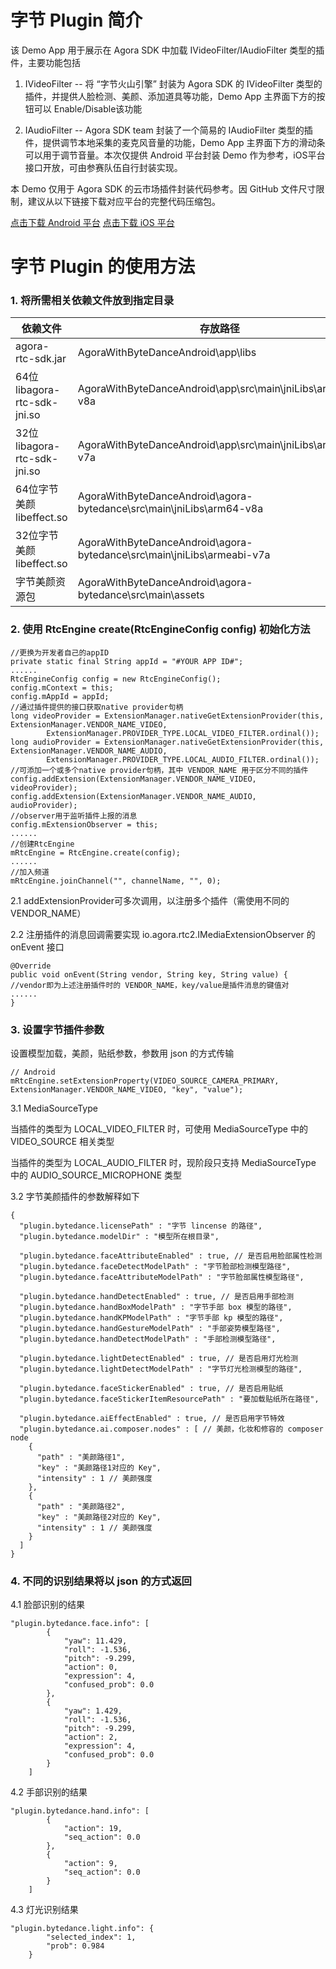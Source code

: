 # 字节 Plugin 简介
该 Demo App 用于展示在 Agora SDK 中加载 IVideoFilter/IAudioFilter 类型的插件，主要功能包括

1. IVideoFilter -- 将 “字节火山引擎” 封装为 Agora SDK 的 IVideoFilter 类型的插件，并提供人脸检测、美颜、添加道具等功能，Demo App 主界面下方的按钮可以 Enable/Disable该功能

2. IAudioFilter -- Agora SDK team 封装了一个简易的 IAudioFilter 类型的插件，提供调节本地采集的麦克风音量的功能，Demo App 主界面下方的滑动条可以用于调节音量。本次仅提供 Android 平台封装 Demo 作为参考，iOS平台接口开放，可由参赛队伍自行封装实现。

本 Demo 仅用于 Agora SDK 的云市场插件封装代码参考。因 GitHub 文件尺寸限制，建议从以下链接下载对应平台的完整代码压缩包。

[点击下载 Android 平台](https://download.agora.io/demo/test/Agora_Extension_Android.zip)
[点击下载 iOS 平台](https://download.agora.io/demo/test/Agora_Extension_iOS.zip)

# 字节 Plugin 的使用方法
### 1. 将所需相关依赖文件放到指定目录
|依赖文件|存放路径|
|----|----|
|agora-rtc-sdk.jar|AgoraWithByteDanceAndroid\app\libs|
|64位libagora-rtc-sdk-jni.so|AgoraWithByteDanceAndroid\app\src\main\jniLibs\arm64-v8a|
|32位libagora-rtc-sdk-jni.so|AgoraWithByteDanceAndroid\app\src\main\jniLibs\armeabi-v7a|
|64位字节美颜libeffect.so|AgoraWithByteDanceAndroid\agora-bytedance\src\main\jniLibs\arm64-v8a|
|32位字节美颜libeffect.so|AgoraWithByteDanceAndroid\agora-bytedance\src\main\jniLibs\armeabi-v7a|
|字节美颜资源包|AgoraWithByteDanceAndroid\agora-bytedance\src\main\assets|

### 2. 使用 RtcEngine create(RtcEngineConfig config) 初始化方法
```
//更换为开发者自己的appID
private static final String appId = "#YOUR APP ID#";
......
RtcEngineConfig config = new RtcEngineConfig();
config.mContext = this;
config.mAppId = appId;
//通过插件提供的接口获取native provider句柄
long videoProvider = ExtensionManager.nativeGetExtensionProvider(this, ExtensionManager.VENDOR_NAME_VIDEO,
		ExtensionManager.PROVIDER_TYPE.LOCAL_VIDEO_FILTER.ordinal());
long audioProvider = ExtensionManager.nativeGetExtensionProvider(this, ExtensionManager.VENDOR_NAME_AUDIO,
		ExtensionManager.PROVIDER_TYPE.LOCAL_AUDIO_FILTER.ordinal());
//可添加一个或多个native provider句柄，其中 VENDOR_NAME 用于区分不同的插件
config.addExtension(ExtensionManager.VENDOR_NAME_VIDEO, videoProvider);
config.addExtension(ExtensionManager.VENDOR_NAME_AUDIO, audioProvider);
//observer用于监听插件上报的消息
config.mExtensionObserver = this;
......
//创建RtcEngine
mRtcEngine = RtcEngine.create(config);
......
//加入频道
mRtcEngine.joinChannel("", channelName, "", 0);
```

2.1 addExtensionProvider可多次调用，以注册多个插件（需使用不同的 VENDOR_NAME）

2.2 注册插件的消息回调需要实现 io.agora.rtc2.IMediaExtensionObserver 的 onEvent 接口
```
@Override
public void onEvent(String vendor, String key, String value) {
//vendor即为上述注册插件时的 VENDOR_NAME，key/value是插件消息的键值对
......
}
```

### 3. 设置字节插件参数

设置模型加载，美颜，贴纸参数，参数用 json 的方式传输

```
// Android
mRtcEngine.setExtensionProperty(VIDEO_SOURCE_CAMERA_PRIMARY, ExtensionManager.VENDOR_NAME_VIDEO, "key", "value");
```

3.1 MediaSourceType

当插件的类型为 LOCAL_VIDEO_FILTER 时，可使用 MediaSourceType 中的 VIDEO_SOURCE 相关类型

当插件的类型为 LOCAL_AUDIO_FILTER 时，现阶段只支持 MediaSourceType 中的 AUDIO_SOURCE_MICROPHONE 类型

3.2 字节美颜插件的参数解释如下

```
{
  "plugin.bytedance.licensePath" : "字节 lincense 的路径",
  "plugin.bytedance.modelDir" : "模型所在根目录",
  
  "plugin.bytedance.faceAttributeEnabled" : true, // 是否启用脸部属性检测
  "plugin.bytedance.faceDetectModelPath" : "字节脸部检测模型路径",
  "plugin.bytedance.faceAttributeModelPath" : "字节脸部属性模型路径",
  
  "plugin.bytedance.handDetectEnabled" : true, // 是否启用手部检测
  "plugin.bytedance.handBoxModelPath" : "字节手部 box 模型的路径",
  "plugin.bytedance.handKPModelPath" : "字节手部 kp 模型的路径",
  "plugin.bytedance.handGestureModelPath" : "手部姿势模型路径",
  "plugin.bytedance.handDetectModelPath" : "手部检测模型路径",

  "plugin.bytedance.lightDetectEnabled" : true, // 是否启用灯光检测
  "plugin.bytedance.lightDetectModelPath" : "字节灯光检测模型的路径",
  
  "plugin.bytedance.faceStickerEnabled" : true, // 是否启用贴纸
  "plugin.bytedance.faceStickerItemResourcePath" : "要加载贴纸所在路径",
 
  "plugin.bytedance.aiEffectEnabled" : true, // 是否启用字节特效
  "plugin.bytedance.ai.composer.nodes" : [ // 美颜，化妆和修容的 composer node
    {
      "path" : "美颜路径1",
      "key" : "美颜路径1对应的 Key",
      "intensity" : 1 // 美颜强度
    },
    {
      "path" : "美颜路径2",
      "key" : "美颜路径2对应的 Key",
      "intensity" : 1 // 美颜强度
    }
  ]
}
```

### 4. 不同的识别结果将以 json 的方式返回
4.1 脸部识别的结果

```
"plugin.bytedance.face.info": [
        {
            "yaw": 11.429,
            "roll": -1.536,
            "pitch": -9.299,
            "action": 0,
            "expression": 4,
            "confused_prob": 0.0
        },
        {
            "yaw": 1.429,
            "roll": -1.536,
            "pitch": -9.299,
            "action": 2,
            "expression": 4,
            "confused_prob": 0.0
        }
    ]
```

4.2 手部识别的结果

```
"plugin.bytedance.hand.info": [
        {
            "action": 19,
            "seq_action": 0.0
        },
        {
            "action": 9,
            "seq_action": 0.0
        }
    ]
```

4.3 灯光识别结果

```
"plugin.bytedance.light.info": {
        "selected_index": 1,
        "prob": 0.984
    }
```

